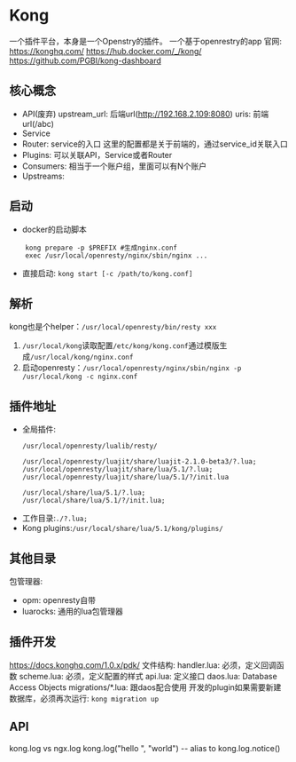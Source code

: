 # Kong
一个插件平台，本身是一个Openstry的插件。
一个基于openrestry的app
官网: 
https://konghq.com/
https://hub.docker.com/_/kong/
https://github.com/PGBI/kong-dashboard
## 核心概念
- API(废弃)
    upstream_url: 后端url(http://192.168.2.109:8080)
    uris: 前端url(/abc)
- Service
- Router: service的入口
    这里的配置都是关于前端的，通过service_id关联入口
- Plugins: 可以关联API，Service或者Router
- Consumers:
    相当于一个账户组，里面可以有N个账户
- Upstreams:
## 启动
- docker的启动脚本
```
    kong prepare -p $PREFIX #生成nginx.conf
    exec /usr/local/openresty/nginx/sbin/nginx ...
```
- 直接启动: `kong start [-c /path/to/kong.conf]`
## 解析
kong也是个helper：`/usr/local/openresty/bin/resty xxx`
1. `/usr/local/kong`读取配置`/etc/kong/kong.conf`通过模版生成`/usr/local/kong/nginx.conf`
1. 启动openresty：`/usr/local/openresty/nginx/sbin/nginx -p /usr/local/kong -c nginx.conf`
## 插件地址
- 全局插件:
    ```
    /usr/local/openresty/lualib/resty/

    /usr/local/openresty/luajit/share/luajit-2.1.0-beta3/?.lua;
    /usr/local/openresty/luajit/share/lua/5.1/?.lua;
    /usr/local/openresty/luajit/share/lua/5.1/?/init.lua

    /usr/local/share/lua/5.1/?.lua;
    /usr/local/share/lua/5.1/?/init.lua;
    ```
- 工作目录:`./?.lua;`
- Kong plugins:`/usr/local/share/lua/5.1/kong/plugins/`
## 其他目录
包管理器: 
- opm: openresty自带
- luarocks: 通用的lua包管理器
## 插件开发
https://docs.konghq.com/1.0.x/pdk/
文件结构:
handler.lua: 必须，定义回调函数
scheme.lua: 必须，定义配置的样式
api.lua: 定义接口
daos.lua: Database Access Objects
migrations/*.lua: 跟daos配合使用
开发的plugin如果需要新建数据库，必须再次运行:
`kong migration up`
## API
kong.log vs ngx.log
kong.log("hello ", "world") -- alias to kong.log.notice()
